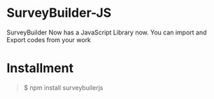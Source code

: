 # SurveyBuilder-JS
SurveyBuilder Now has a JavaScript Library now. You can import and Export codes from your work

# Installment

> $ npm install surveybuilerjs

